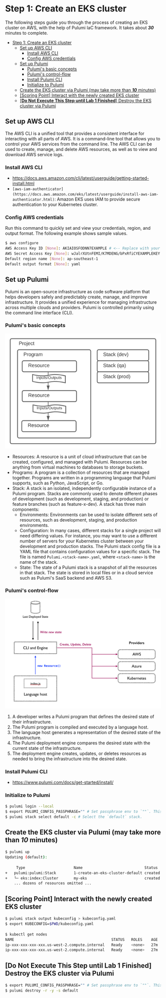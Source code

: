 # Step 1: Create an EKS cluster

The following steps guide you through the process of creating an EKS cluster on AWS, with the help of Pulumi IaC
framework. It takes about **_30_** minutes to complete.

<!-- TOC -->
* [Step 1: Create an EKS cluster](#step-1-create-an-eks-cluster)
  * [Set up AWS CLI](#set-up-aws-cli)
    * [Install AWS CLI](#install-aws-cli)
    * [Config AWS credentials](#config-aws-credentials)
  * [Set up Pulumi](#set-up-pulumi)
    * [Pulumi's basic concepts](#pulumis-basic-concepts)
    * [Pulumi's control-flow](#pulumis-control-flow)
    * [Install Pulumi CLI](#install-pulumi-cli)
    * [Initialize to Pulumi](#initialize-to-pulumi)
  * [Create the EKS cluster via Pulumi (may take more than **_10_** minutes)](#create-the-eks-cluster-via-pulumi-may-take-more-than-10-minutes)
  * [[Scoring Point] Interact with the newly created EKS cluster](#scoring-point-interact-with-the-newly-created-eks-cluster)
  * [[**Do Not Execute This Step until Lab 1 Finished**] Destroy the EKS cluster via Pulumi](#do-not-execute-this-step-until-lab-1-finished-destroy-the-eks-cluster-via-pulumi)
<!-- TOC -->

## Set up AWS CLI

The AWS CLI is a unified tool that provides a consistent interface for interacting with all parts of AWS. It is a command-line tool that allows you to control your AWS services from the command line. The AWS CLI can be used to create, manage, and delete AWS resources, as well as to view and download AWS service logs.

### Install AWS CLI

- https://docs.aws.amazon.com/cli/latest/userguide/getting-started-install.html
- `[aws-iam-authenticator](https://docs.aws.amazon.com/eks/latest/userguide/install-aws-iam-authenticator.html)`:
  Amazon EKS uses IAM to provide secure authentication to your Kubernetes cluster.

### Config AWS credentials

Run this command to quickly set and view your credentials, region, and output format. The following example shows
sample values.

```bash
$ aws configure
AWS Access Key ID [None]: AKIAIOSFODNN7EXAMPLE # <-- Replace with your own access key
AWS Secret Access Key [None]: wJalrXUtnFEMI/K7MDENG/bPxRfiCYEXAMPLEKEY # <-- Replace with your own secret key
Default region name [None]: ap-southeast-1
Default output format [None]: yaml
```

## Set up Pulumi

Pulumi is an open-source infrastructure as code software platform that helps developers safely and predictably create, manage, and improve infrastructure. It provides a unified experience for managing infrastructure across multiple clouds and providers. Pulumi is controlled primarily using the command line interface (CLI).

### Pulumi's basic concepts

![pulumi_concepts](../.imgs/pulumi_concepts.png)

- Resources: A resource is a unit of cloud infrastructure that can be created, configured, and managed with Pulumi. Resources can be anything from virtual machines to databases to storage buckets.
- Programs: A program is a collection of resources that are managed together. Programs are written in a programming language that Pulumi supports, such as Python, JavaScript, or Go.
- Stack: A stack is an isolated, independently configurable instance of a Pulumi program. Stacks are commonly used to denote different phases of development (such as development, staging, and production) or feature branches (such as feature-x-dev). A stack has three main components:
  - Environments:  Environments can be used to isolate different sets of resources, such as development, staging, and production environments.
  - Configuration: In many cases, different stacks for a single project will need differing values. For instance, you may want to use a different number of servers for your Kubernetes cluster between your development and production stacks. The Pulumi stack config file is a YAML file that contains configuration values for a specific stack. The file is named `Pulumi.<stack-name>.yaml`, where `<stack-name>` is the name of the stack.
  - State: The state of a Pulumi stack is a snapshot of all the resources in that stack. The state is stored in local files or in a cloud service such as Pulumi's SaaS backend and AWS S3.

### Pulumi's control-flow

![pulumi_control_flow](../.imgs/pulumi_control.png)

1. A developer writes a Pulumi program that defines the desired state of their infrastructure.
2. The Pulumi program is compiled and executed by a language host.
3. The language host generates a representation of the desired state of the infrastructure.
4. The Pulumi deployment engine compares the desired state with the current state of the infrastructure.
5. The deployment engine creates, updates, or deletes resources as needed to bring the infrastructure into the desired state.

### Install Pulumi CLI

- https://www.pulumi.com/docs/get-started/install/

### Initialize to Pulumi

```bash
$ pulumi login --local
$ export PULUMI_CONFIG_PASSPHRASE="" # Set passphrase env to `""`. This passphrase is required by Pulumi and was created by Lab maintainer.
$ pulumi stack select default -c # Select the `default` stack.
```

## Create the EKS cluster via Pulumi (may take more than **_10_** minutes)

```bash
$ pulumi up
Updating (default):

     Type                      Name                            Status
+   pulumi:pulumi:Stack        1-create-an-eks-cluster-default created
+   └─ eks:index:Cluster       my-eks                          created
    ... dozens of resources omitted ...
```

## [Scoring Point] Interact with the newly created EKS cluster

```bash
$ pulumi stack output kubeconfig > kubeconfig.yaml
$ export KUBECONFIG=$PWD/kubeconfig.yaml

$ kubectl get nodes
NAME                                            STATUS   ROLES    AGE   VERSION
ip-xxx-xxx-xxx-xxx.us-west-2.compute.internal   Ready    <none>   27m   v1.27.1-eks-2f008fe
ip-xxx-xxx-xxx-xxx.us-west-2.compute.internal   Ready    <none>   27m   v1.27.1-eks-2f008fe
```

## [**Do Not Execute This Step until Lab 1 Finished**] Destroy the EKS cluster via Pulumi

```bash
$ export PULUMI_CONFIG_PASSPHRASE="" # Set passphrase env to `""`. This passphrase is required by Pulumi and was created by Lab maintainer.
$ pulumi destroy -r -y -s default
```
